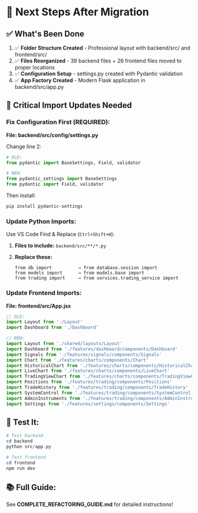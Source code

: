 # 🎯 Next Steps After Migration

## ✅ What's Been Done

1. ✅ **Folder Structure Created** - Professional layout with backend/src/ and frontend/src/
2. ✅ **Files Reorganized** - 39 backend files + 26 frontend files moved to proper locations
3. ✅ **Configuration Setup** - settings.py created with Pydantic validation
4. ✅ **App Factory Created** - Modern Flask application in backend/src/app.py

## 🚀 Critical Import Updates Needed

### Fix Configuration First (REQUIRED):

**File: backend/src/config/settings.py**

Change line 2:
```python
# OLD:
from pydantic import BaseSettings, Field, validator

# NEW:
from pydantic_settings import BaseSettings
from pydantic import Field, validator
```

Then install:
```powershell
pip install pydantic-settings
```

### Update Python Imports:

Use VS Code Find & Replace (`Ctrl+Shift+H`):

1. **Files to include:** `backend/src/**/*.py`

2. **Replace these:**
   ```
   from db import          → from database.session import
   from models import      → from models.base import  
   from trading import     → from services.trading_service import
   ```

### Update Frontend Imports:

**File: frontend/src/App.jsx**
```javascript
// OLD:
import Layout from './Layout'
import Dashboard from './Dashboard'

// NEW:
import Layout from './shared/layouts/Layout'
import Dashboard from './features/dashboard/components/Dashboard'
import Signals from './features/signals/components/Signals'
import Chart from './features/charts/components/Chart'
import HistoricalChart from './features/charts/components/HistoricalChart'
import LiveChart from './features/charts/components/LiveChart'
import TradingViewChart from './features/charts/components/TradingViewChart'
import Positions from './features/trading/components/Positions'
import TradeHistory from './features/trading/components/TradeHistory'
import SystemControl from './features/trading/components/SystemControl'
import AdminInstruments from './features/trading/components/AdminInstruments'
import Settings from './features/settings/components/Settings'
```

## 🧪 Test It:

```powershell
# Test backend
cd backend
python src/app.py

# Test frontend  
cd frontend
npm run dev
```

## 📚 Full Guide:

See **COMPLETE_REFACTORING_GUIDE.md** for detailed instructions!
